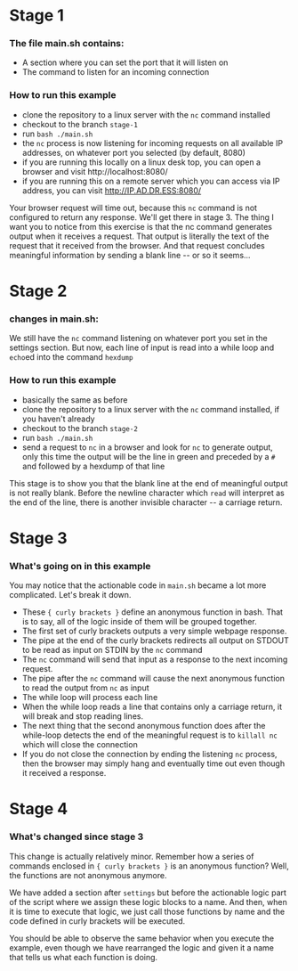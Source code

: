 # Stage 1
### The file main.sh contains:
- A section where you can set the port that it will listen on
- The command to listen for an incoming connection
### How to run this example
- clone the repository to a linux server with the `nc` command installed
- checkout to the branch `stage-1`
- run `bash ./main.sh`
- the `nc` process is now listening for incoming requests on all available IP addresses, on whatever port you selected (by default, 8080)
- if you are running this locally on a linux desk top, you can open a browser and visit http://localhost:8080/
- if you are running this on a remote server which you can access via IP address, you can visit http://IP.AD.DR.ESS:8080/


Your browser request will time out, because this `nc` command is not configured to return any response. We'll get there in stage 3.  The thing I want you to notice from this exercise is that the nc command generates output when it receives a request.  That output is literally the text of the request that it received from the browser.  And that request concludes meaningful information by sending a blank line -- or so it seems...

# Stage 2
### changes in main.sh:
We still have the `nc` command listening on whatever port you set in the settings section. But now, each line of input is read into a while loop and `echo`ed into the command `hexdump`


### How to run this example
- basically the same as before
- clone the repository to a linux server with the `nc` command installed, if you haven't already
- checkout to the branch `stage-2`
- run `bash ./main.sh`
- send a request to `nc` in a browser and look for `nc` to generate output, only this time the output will be the line in green and preceded by a `#` and followed by a hexdump of that line


This stage is to show you that the blank line at the end of meaningful output is not really blank.  Before the newline character which `read` will interpret as the end of the line, there is another invisible character -- a carriage return.

# Stage 3
### What's going on in this example
You may notice that the actionable code in `main.sh` became a lot more complicated.  Let's break it down.
- These `{ curly brackets }` define an anonymous function in bash.  That is to say, all of the logic inside of them will be grouped together.
- The first set of curly brackets outputs a very simple webpage response.
- The pipe at the end of the curly brackets redirects all output on STDOUT to be read as input on STDIN by the `nc` command
- The `nc` command will send that input as a response to the next incoming request.
- The pipe after the `nc` command will cause the next anonymous function to read the output from `nc` as input
- The while loop will process each line
- When the while loop reads a line that contains only a carriage return, it will break and stop reading lines.
- The next thing that the second anonymous function does after the while-loop detects the end of the meaningful request is to `killall nc` which will close the connection
- If you do not close the connection by ending the listening `nc` process, then the browser may simply hang and eventually time out even though it received a response.

# Stage 4
### What's changed since stage 3
This change is actually relatively minor. Remember how a series of commands enclosed in `{ curly brackets }` is an anonymous function?  Well, the functions are not anonymous anymore.  

We have added a section after `settings` but before the actionable logic part of the script where we assign these logic blocks to a name.  And then, when it is time to execute that logic, we just call those functions by name and the code defined in curly brackets will be executed.

You should be able to observe the same behavior when you execute the example, even though we have rearranged the logic and given it a name that tells us what each function is doing.